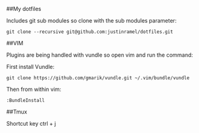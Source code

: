 ##My dotfiles

Includes git sub modules so clone with the sub modules parameter:

    git clone --recursive git@github.com:justinramel/dotfiles.git

##VIM

Plugins are being handled with vundle so open vim and run the command:

First install Vundle:

    git clone https://github.com/gmarik/vundle.git ~/.vim/bundle/vundle

Then from within vim:

    :BundleInstall

##Tmux

Shortcut key ctrl + j

